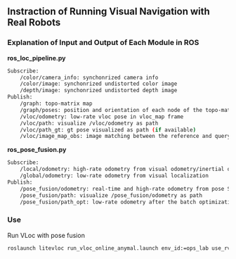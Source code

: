 ## Instraction of Running Visual Navigation with Real Robots

### Explanation of Input and Output of Each Module in ROS
**ros_loc_pipeline.py**
```bash
Subscribe: 
    /color/camera_info: synchonrized camera info
    /color/image: synchonrized undistorted color image
    /depth/image: synchonrized undistorted depth image
Publish:
    /graph: topo-matrix map
    /graph/poses: position and orientation of each node of the topo-matrix map
    /vloc/odometry: low-rate vloc pose in vloc_map frame
    /vloc/path: visualize /vloc/odometry as path
    /vloc/path_gt: gt pose visualized as path (if available)
    /vloc/image_map_obs: image matching between the reference and query
```
**ros_pose_fusion.py**
```bash
Subscribe:
    /local/odometry: high-rate odometry from visual odometry/inertial odometry/wheel encoder ...
    /global/odometry: low-rate odometry from visual localization
Publish:
    /pose_fusion/odometry: real-time and high-rate odometry from pose SLAM
    /pose_fusion/path: visualize /pose_fusion/odometry as path
    /pose_fusion/path_opt: low-rate odometry after the batch optimization from pose SLAM
```

### Use
Run VLoc with pose fusion
```bash
roslaunch litevloc run_vloc_online_anymal.launch env_id:=ops_lab use_rviz:=false use_nav:=false vloc_freq:=0.5
```


<!-- ### Installation
1. Setup your ROS workspace
    ```shell-script
    mkdir -p catkin_ws/src && cd catkin_ws/src
    ```
2. Install the [CMU Navigation Stack](https://www.cmu-exploration.com/)
    ```
    git clone https://github.com/HongbiaoZ/autonomous_exploration_development_environment.git
    git checkout noetic-matterport
    catkin build
    ```
3. Install the [iPlanner_path_follow](https://github.com/MichaelFYang/iplanner_path_follow.git)
    * NOTE: we use this **path_follow** instead of the one in **CMU Navigation Stack** since visual navigation uses cameras with limited FoV for perception. The robot needs to turn around to go back.
    ```
    git clone https://github.com/MichaelFYang/iplanner_path_follow.git
    catkin build iplanner_path_follow
    ```
3. Install the Matterport3D Environment
    * Download [havitat-sim](https://github.com/facebookresearch/habitat-sim) and follow this [tutorial](https://drive.google.com/file/d/1xV3L2xW4JtPMZpY8t43aqlXDhraZYLDi/view) for the usage.
      ```
      python2 download_map.py --type matterport_mesh -o path_to_matterport
      python2 download_map.py --task_data habitat -o path_to_matterport
      ```
    * Another option for the [installation](https://github.com/jizhang-cmu/cmu_vla_challenge_matterport)
    * If you meet this issue: ```SystemError: initialization of _internal failed without raising an exception```
      ```
      pip uninstall numpy numba
      pip install numba numpy==1.22 --ignore-installed llvmlite
      ```
4. Install the benchmark_visual_nav which is used to launch CMU Navigation Stack with various types of environments
    * Clone
      ```
      git clone https://github.com/RPL-CS-UCL/benchmark_visual_nav.git
      catkin build benchmark_visual_nav
      ```
    * Create a data folder in the repo
      ```
      mkdir -p benchmark_visual_nav/data/matterport/17DRP5sb8fy
      ```
      * You can first use the [tutorial](https://drive.google.com/file/d/1xV3L2xW4JtPMZpY8t43aqlXDhraZYLDi/view) to structure your environment, then modify ```<uri>model://meshes/matterport.dae</uri>``` to specify your path in ```model.sdf```
5. Install the navigation interface (for planning-only)
    * Clone
      ```
      git clone https://github.com/RPL-CS-UCL/navigation_interface.git
      catkin build navigation_interface
      ```
### Running the CMU Navigation Stack in Matterport3d
1. Start the environment
    ```
    roslaunch benchmark_visual_nav system_17DRP5sb8fy.launch useLocalPlanner:=true gazebo_gui:=false
    ```
2. Run habitat_sim to render image
    ```
    cd cmu_autonomous_exploration_development/src/segmentation_proc/scripts
    conda activate habitat
    export PATH_ENV=benchmark_visual_nav/matterport/17DRP5sb8fy/navigation_environment/segmentations/matterport.glb
    python habitat_online_v0.2.1.py --scene $PATH_ENV
    ```
3. You can see these output
<div align="center">
    <a href="">
      <img src="media/ins_simu_matterport3d_rviz.png" width="50%" 
      alt="ins_simu_matterport3d_rviz">
    </a>   
</div>

### Running the Visual Navigation in Matterport3d (including Staring the Environment)
NOTE: using the proposed **visual localization** and **iPlanner** instead
1. Run habitat_sim to render image
    ```
    cd cmu_autonomous_exploration_development/src/segmentation_proc/scripts
    conda activate habitat
    export PATH_ENV=benchmark_visual_nav/matterport/17DRP5sb8fy/navigation_environment/segmentations/matterport.glb
    python habitat_online_v0.2.1.py --scene $PATH_ENV
    ```
2. Run the visual localization
    ```
    conda activate litevloc
    roslaunch litevloc run_vloc_online_simuenv.launch env_id:=17DRP5sb8fy map_path:=data_litevloc/matterport3d/vloc_17DRP5sb8fy/out_map/ use_nav:=true
    ```
3. Run the iPlanner
    ```
    conda activate iplanner
    roslaunch benchmark_visual_nav iplanner.launch config:=vehicle_sim_vloc
    ```
4. You can see these output
<div align="center">
    <a href="">
      <img src="media/ins_simu_results.png" width="50%" 
      alt="ins_simu_results">
    </a>
</div> -->
